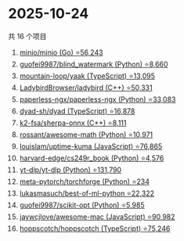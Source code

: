 # 2025-10-24

共 16 个项目

<!-- BEGIN GITHUB -->
<!-- 最后更新时间 2025-10-24 07:08:32 +0800 -->
1. [minio/minio (Go) ⭐56,243](https://github.com/minio/minio)
1. [guofei9987/blind_watermark (Python) ⭐8,660](https://github.com/guofei9987/blind_watermark)
1. [mountain-loop/yaak (TypeScript) ⭐13,095](https://github.com/mountain-loop/yaak)
1. [LadybirdBrowser/ladybird (C++) ⭐50,331](https://github.com/LadybirdBrowser/ladybird)
1. [paperless-ngx/paperless-ngx (Python) ⭐33,083](https://github.com/paperless-ngx/paperless-ngx)
1. [dyad-sh/dyad (TypeScript) ⭐16,878](https://github.com/dyad-sh/dyad)
1. [k2-fsa/sherpa-onnx (C++) ⭐8,111](https://github.com/k2-fsa/sherpa-onnx)
1. [rossant/awesome-math (Python) ⭐10,971](https://github.com/rossant/awesome-math)
1. [louislam/uptime-kuma (JavaScript) ⭐76,865](https://github.com/louislam/uptime-kuma)
1. [harvard-edge/cs249r_book (Python) ⭐4,576](https://github.com/harvard-edge/cs249r_book)
1. [yt-dlp/yt-dlp (Python) ⭐131,790](https://github.com/yt-dlp/yt-dlp)
1. [meta-pytorch/torchforge (Python) ⭐234](https://github.com/meta-pytorch/torchforge)
1. [lukasmasuch/best-of-ml-python ⭐22,322](https://github.com/lukasmasuch/best-of-ml-python)
1. [guofei9987/scikit-opt (Python) ⭐5,985](https://github.com/guofei9987/scikit-opt)
1. [jaywcjlove/awesome-mac (JavaScript) ⭐90,982](https://github.com/jaywcjlove/awesome-mac)
1. [hoppscotch/hoppscotch (TypeScript) ⭐75,246](https://github.com/hoppscotch/hoppscotch)
<!-- END GITHUB -->